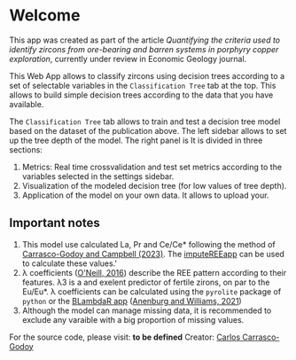 # Welcome

This app was created as part of the article *Quantifying the criteria used to identify zircons from ore-bearing and barren systems in porphyry copper exploration*, currently under review in Economic Geology journal.

This Web App allows to classify zircons using decision trees according to a set of selectable variables in the `Classification Tree` tab at the top. This allows to build simple decision trees according to the data that you have available.

The `Classification Tree` tab allows to train and test a decision tree model based on the dataset of the publication above. The left sidebar allows to set up the tree depth of the model. The right panel is It is divided in three sections:

  1. Metrics: Real time crossvalidation and test set metrics according to the variables selected in the settings sidebar. 
  2. Visualization of the modeled decision tree (for low values of tree depth).
  3. Application of the model on your own data. It allows to upload your.
  
## Important notes

  1. This model use calculated La, Pr and Ce/Ce* following the method of [Carrasco-Godoy and Campbell (2023)](https://link.springer.com/article/10.1007/s00410-023-02025-9). The [imputeREEapp](https://ccarr.shinyapps.io/ImputeREEapp) can be used to calculate these values.'
  2. λ coefficients ([O'Neill, 2016](https://academic.oup.com/petrology/article/57/8/1463/2413419)) describe the REE pattern according to their features. λ3 is a and exelent predictor of fertile zirons, on par to the Eu/Eu*.  λ coefficients can be calculated using the `pyrolite` package of `python` or the [BLambdaR app](https://lambdar.rses.anu.edu.au/blambdar/) ([Anenburg and Williams, 2021](https://link.springer.com/article/10.1007/s11004-021-09959-5))
  3. Although the model can manage missing data, it is recommended to exclude any varaible with a big proportion of missing values. 
  
  For the source code, please visit: **to be defined**
  Creator: [Carlos Carrasco-Godoy](https://github.com/cicarrascog)